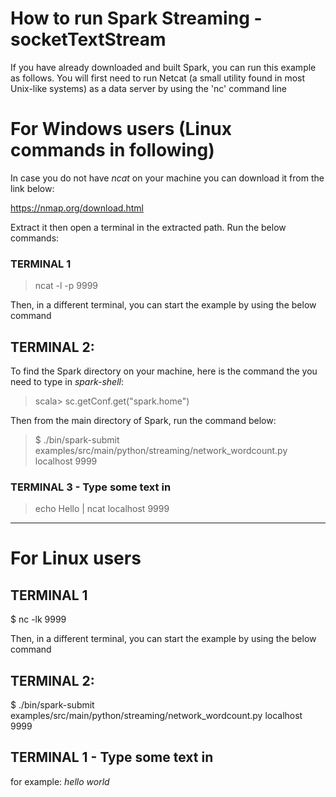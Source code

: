 # How to run Spark Streaming - socketTextStream

If you have already downloaded and built Spark, you can run this example as follows. 
You will first need to run Netcat (a small utility found in most Unix-like systems) as a data server by using the 'nc' command line

# For Windows users (Linux commands in following)
In case you do not have _ncat_ on your machine you can download it from the link below:

https://nmap.org/download.html

Extract it then open a terminal in the extracted path. Run the below commands:

### TERMINAL 1 
> ncat -l -p 9999

Then, in a different terminal, you can start the example by using the below command
## TERMINAL 2:
To find the Spark directory on your machine, here is the command the you need to type in _spark-shell_:
> scala> sc.getConf.get("spark.home")

Then from the main directory of Spark, run the command below:
> $ ./bin/spark-submit examples/src/main/python/streaming/network_wordcount.py localhost 9999

### TERMINAL 3 - Type some text in 
> echo Hello | ncat localhost 9999

-------------------------------------

# For Linux users
## TERMINAL 1
$ nc -lk 9999


Then, in a different terminal, you can start the example by using the below command
## TERMINAL 2:
$ ./bin/spark-submit examples/src/main/python/streaming/network_wordcount.py localhost 9999

## TERMINAL 1 - Type some text in 
for example: _hello world_




